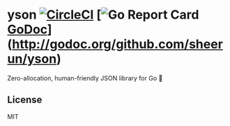 # yson [![CircleCI](https://circleci.com/gh/sheerun/yson.svg?style=svg)](https://circleci.com/gh/sheerun/yson) [![![Go Report Card](https://goreportcard.com/badge/github.com/sheerun/yson)](https://goreportcard.com/report/github.com/sheerun/yson) [GoDoc](https://godoc.org/github.com/sheerun/yson?status.svg)](http://godoc.org/github.com/sheerun/yson)

Zero-allocation, human-friendly JSON library for Go :cake:

## License

MIT
